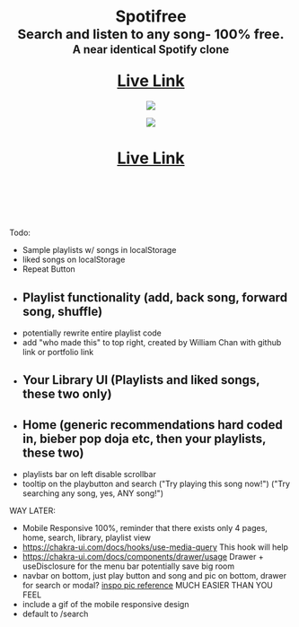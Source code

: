 
<h1 align="center">
  Spotifree 
  <br/>
  <sub>Search and listen to any song- 100% free.</sub>
  <br/> <sub><sub>A near identical Spotify clone</sub></sub>
  <p></p><a href="https://www.spotifree.app/search">Live Link</a>
 
</h1>

<p align="center">
  <img src="https://res.cloudinary.com/dkg7lxnj2/image/upload/v1674800873/Spotifree_ft6ebt.png" />
</p>
<p align="center">
  <img src="https://res.cloudinary.com/dkg7lxnj2/image/upload/v1674802505/test_vrduhd.gif" />
</p>
<h1 align="center">
<a href="https://www.spotifree.app/search">Live Link</a>
<p></p>
</h1>
<br/>
<p></p>
<br/><br/>

Todo:

- Sample playlists w/ songs in localStorage
- liked songs on localStorage
- Repeat Button
- ## Playlist functionality (add, back song, forward song, shuffle)
- potentially rewrite entire playlist code
- add "who made this" to top right, created by William Chan with github link or portfolio link
- ## Your Library UI (Playlists and liked songs, these two only)
- ## Home (generic recommendations hard coded in, bieber pop doja etc, then your playlists, these two)
- playlists bar on left disable scrollbar
- tooltip on the playbutton and search ("Try playing this song now!") ("Try searching any song, yes, ANY song!")

WAY LATER:

- Mobile Responsive 100%, reminder that there exists only 4 pages, home, search, library, playlist view
- https://chakra-ui.com/docs/hooks/use-media-query This hook will help
- https://chakra-ui.com/docs/components/drawer/usage Drawer + useDisclosure for the menu bar potentially save big room
- navbar on bottom, just play button and song and pic on bottom, drawer for search or modal? [inspo pic reference](https://www.spotifyvault.com/m/3f3d43ab0ab036b7/original/Library-mockup.png) MUCH EASIER THAN YOU FEEL 
- include a gif of the mobile responsive design
- default to /search 


